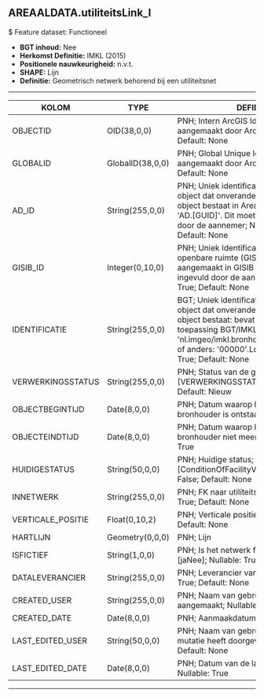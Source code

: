 ﻿## AREAALDATA.utiliteitsLink_l

$ Feature dataset: Functioneel


* __BGT inhoud:__ Nee
* __Herkomst Definitie:__ IMKL (2015)
* __Positionele nauwkeurigheid:__ n.v.t.
* __SHAPE:__ Lijn
* __Definitie:__ Geometrisch netwerk behorend bij een utiliteitsnet

***

|KOLOM                               |TYPE                |DEFINITIE|
|------                              |----                |-----    |
|OBJECTID                            |OID(38,0,0)         |PNH; Intern ArcGIS Identificatienummer, aangemaakt door ArcGIS; Nullable: False; Default: None|
|GLOBALID                            |GlobalID(38,0,0)    |PNH; Global Unique Identifier,  aangemaakt door ArcGIS; Nullable: False; Default: None|
|AD_ID                               |String(255,0,0)     |PNH; Uniek identificatienummer voor het object dat onveranderlijk is zolang het object bestaat in Areaaldata: in format 'AD.[GUID]'. Dit moet worden ingevuld door de aannemer; Nullable: False; Default: None|
|GISIB_ID                            |Integer(0,10,0)     |PNH; Uniek Identificatienummer beheer openbare ruimte (GISIB), wordt aangemaakt in GISIB en mag niet worden ingevuld door de aannemer; Nullable: True; Default: None|
|IDENTIFICATIE                       |String(255,0,0)     |BGT; Uniek identificatienummer voor het object dat onveranderlijk is zolang het object bestaat: bevat indien van toepassing BGT/IMKL ID in format 'nl.imgeo/imkl.bronhouderscode.LokaalID' of anders: '00000'.LokaalID; Nullable: True; Default: None|
|VERWERKINGSSTATUS                   |String(255,0,0)     |PNH; Status van de gegevens; keuzelijst [VERWERKINGSSTATUS]; Nullable: False; Default: Nieuw|
|OBJECTBEGINTIJD                     |Date(8,0,0)         |PNH; Datum waarop het object bij de bronhouder is ontstaan; Nullable: True|
|OBJECTEINDTIJD                      |Date(8,0,0)         |PNH; Datum waarop het object bij de bronhouder niet meer geldig is; Nullable: True|
|HUIDIGESTATUS                       |String(50,0,0)      |PNH; Huidige status; keuzelijst [ConditionOfFacilityValue]; Nullable: False; Default: None|
|INNETWERK                           |String(255,0,0)     |PNH; FK naar utiliteitsNet_tbl; Nullable: True; Default: None|
|VERTICALE_POSITIE                   |Float(0,10,2)       |PNH; Verticale positie; Nullable: True; Default: None|
|HARTLIJN                            |Geometry(0,0,0)     |PNH; Lijn|
|ISFICTIEF                           |String(1,0,0)       |PNH; Is het netwerk fictief; keuzelijst [jaNee]; Nullable: True; Default: None|
|DATALEVERANCIER                     |String(255,0,0)     |PNH; Leverancier van de data; Nullable: True; Default: None|
|CREATED_USER                        |String(255,0,0)     |PNH; Naam van gebruiker die de rij heeft aangemaakt; Nullable: True; Default: None|
|CREATED_DATE                        |Date(8,0,0)         |PNH; Aanmaakdatum; Nullable: True|
|LAST_EDITED_USER                    |String(50,0,0)      |PNH; Naam van gebruiker die de laatste mutatie heeft doorgevoerd; Nullable: True; Default: None|
|LAST_EDITED_DATE                    |Date(8,0,0)         |PNH; Datum van de laatste mutatie; Nullable: True|


***